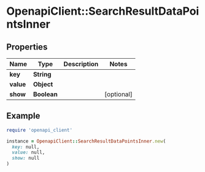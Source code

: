 # OpenapiClient::SearchResultDataPointsInner

## Properties

| Name | Type | Description | Notes |
| ---- | ---- | ----------- | ----- |
| **key** | **String** |  |  |
| **value** | **Object** |  |  |
| **show** | **Boolean** |  | [optional] |

## Example

```ruby
require 'openapi_client'

instance = OpenapiClient::SearchResultDataPointsInner.new(
  key: null,
  value: null,
  show: null
)
```

